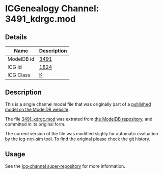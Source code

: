 # ICGenealogy Channel: 3491\_kdrgc.mod

## Details

Name | Description
---- | -----------
ModelDB id | [3491](http://senselab.med.yale.edu/ModelDB/ShowModel.cshtml?model=3491)
ICG id | [1824](http://icg.neurotheory.ox.ac.uk/channels/1/1824)
ICG Class | [K](http://icg.neurotheory.ox.ac.uk/channels/1)

## Description

This is a single channel model file that was originally part of a [published model on the ModelDB website](http://senselab.med.yale.edu/ModelDB/ShowModel.cshtml?model=3491).


The file [3491\_kdrgc.mod](3491_kdrgc.mod) was extrated from [the ModelDB repository](http://senselab.med.yale.edu/ModelDB/ShowModel.cshtml?model=3491), and committed in its original form.

The current version of the file was modified slighly for automatic evaluation by the [icg-nrn-sim](https://github.com/icgenealogy/icg-nrn-sim) tool. To find the original please check the git history.


## Usage

See the [icg-channel super-repository](https://github.com/icgenealogy/icg-channels) for more information.
